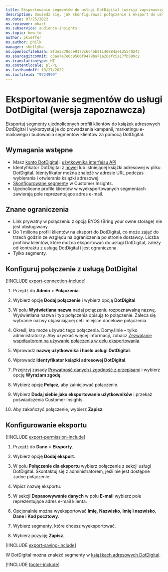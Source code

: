 ```yaml
---
title: Eksportowanie segmentów do usługi DotDigital (wersja zapoznawcza)
description: Dowiedz się, jak skonfigurować połączenie i eksport do usługi DotDigital.
ms.date: 07/25/2022
ms.reviewer: mhart
ms.subservice: audience-insights
ms.topic: how-to
author: pkieffer
ms.author: philk
manager: shellyha
ms.openlocfilehash: 8f3e3378dce9177c6645b91140884ae135540243
ms.sourcegitcommit: c3ae7e7e0c9566f9479ba71a26afc5a17fb589c2
ms.translationtype: HT
ms.contentlocale: pl-PL
ms.lasthandoff: 10/27/2022
ms.locfileid: "9724999"
---
```

# <a name="export-segments-to-dotdigital-preview"></a>Eksportowanie segmentów do usługi DotDigital (wersja zapoznawcza)

Eksportuj segmenty ujednoliconych profili klientów do książek adresowych DotDigital i wykorzystuj je do prowadzenia kampanii, marketingu e-mailowego i budowania segmentów klientów za pomocą DotDigital.

## <a name="prerequisites"></a>Wymagania wstępne

- Masz [konto DotDigital](https://dotdigital.com/) i [użytkownika interfejsu API](https://support.dotdigital.com/hc/articles/115001718730-How-do-I-create-an-API-user).
- Identyfikator DotDigital z [nowej](https://support.dotdigital.com/hc/articles/212211968-Creating-an-address-book) lub istniejącej książki adresowej w pliku DotDigital. Identyfikator można znaleźć w adresie URL podczas wybierania i otwierania książki adresowej.
- [Skonfigurowane segmenty](segments.md) w Customer Insights.
- Ujednolicone profile klientów w wyeksportowanych segmentach zawierają pole reprezentujące adres e-mail.

## <a name="known-limitations"></a>Znane ograniczenia

- Link prywatny w połączeniu z opcją BYOS (Bring your owne storage) nie jest obsługiwany.
- Do 1 miliona profili klientów na eksport do DotDigital, co może zająć do trzech godzin ze względu na ograniczenia po stronie dostawcy. Liczba profilów klientów, które można eksportować do usługi DotDigital, zależy od kontraktu z usługą DotDigital i jest ograniczona.
- Tylko segmenty.

## <a name="set-up-connection-to-dotdigital"></a>Konfiguruj połączenie z usługą DotDigital

[!INCLUDE [export-connection-include](includes/export-connection-admn.md)]

1. Przejdź do **Admin** > **Połączenia**.

1. Wybierz opcję **Dodaj połączenie** i wybierz opcję **DotDigital**.

1. W polu **Wyświetlana nazwa** nadaj połączeniu rozpoznawalną nazwę. Wyświetlana nazwa i typ połączenia opisują to połączenie. Zaleca się wybranie nazwy objaśniającej cel i miejsce docelowe połączenia.

1. Określ, kto może używać tego połączenia. Domyślnie – tylko administratorzy. Aby uzyskać więcej informacji, zobacz [Zezwalanie współautorom na używanie połączenia w celu eksportowania](connections.md#allow-contributors-to-use-a-connection-for-exports).

1. Wprowadź **nazwę użytkownika i hasło usługi DotDigital**.

1. Wprowadź **Identyfikator książki adresowej DotDigital**.

1. Przejrzyj zasady [Prywatność danych i zgodność z przepisami](connections.md#data-privacy-and-compliance) i wybierz opcję **Wyrażam zgodę**.

1. Wybierz opcję **Połącz**, aby zainicjować połączenie.

1. Wybierz **Dodaj siebie jako eksportowanie użytkowników** i przekaż poświadczenia Customer Insights.

1. Aby zakończyć połączenie, wybierz **Zapisz**.

## <a name="configure-an-export"></a>Konfigurowanie eksportu

[!INCLUDE [export-permission-include](includes/export-permission.md)]

1. Przejdź do **Dane** > **Eksporty**.

1. Wybierz opcję **Dodaj eksport**.

1. W polu **Połączenie dla eksportu** wybierz połączenie z sekcji usługi DotDigital. Skontaktuj się z administratorem, jeśli nie jest dostępne żadne połączenie.

1. Wpisz nazwę eksportu.

1. W sekcji **Dopasowywanie danych** w polu **E-mail** wybierz pole reprezentujące adres e-mail klienta.

1. Opcjonalnie można wyeksportować **Imię**, **Nazwisko**, **Imię i nazwisko**, **Dane** i **Kod pocztowy**.

1. Wybierz segmenty, które chcesz wyeksportować.

1. Wybierz pozycję **Zapisz**.

[!INCLUDE [export-saving-include](includes/export-saving.md)]

W DotDigital można znaleźć segmenty w [książkach adresowych DotDigital](https://support.dotdigital.com/hc/articles/212211968-Creating-an-address-book).

[!INCLUDE [footer-include](includes/footer-banner.md)]
